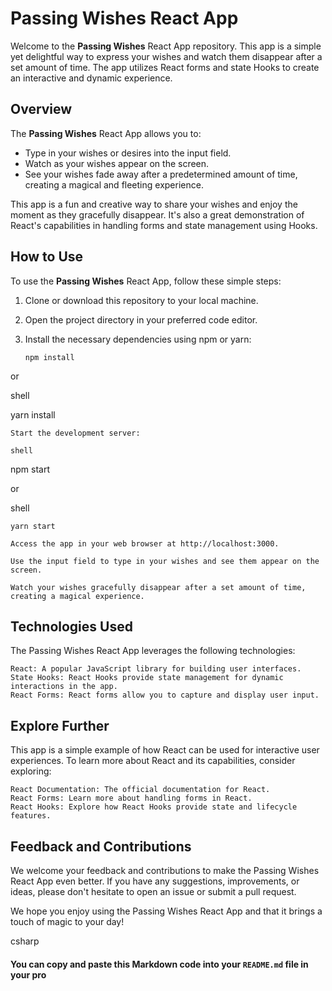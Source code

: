 # Passing Wishes React App

Welcome to the **Passing Wishes** React App repository. This app is a simple yet delightful way to express your wishes and watch them disappear after a set amount of time. The app utilizes React forms and state Hooks to create an interactive and dynamic experience.

## Overview

The **Passing Wishes** React App allows you to:

- Type in your wishes or desires into the input field.
- Watch as your wishes appear on the screen.
- See your wishes fade away after a predetermined amount of time, creating a magical and fleeting experience.

This app is a fun and creative way to share your wishes and enjoy the moment as they gracefully disappear. It's also a great demonstration of React's capabilities in handling forms and state management using Hooks.

## How to Use

To use the **Passing Wishes** React App, follow these simple steps:

1. Clone or download this repository to your local machine.

2. Open the project directory in your preferred code editor.

3. Install the necessary dependencies using npm or yarn:

   ```shell
   npm install

or

shell

yarn install

    Start the development server:

    shell

npm start

or

shell

    yarn start

    Access the app in your web browser at http://localhost:3000.

    Use the input field to type in your wishes and see them appear on the screen.

    Watch your wishes gracefully disappear after a set amount of time, creating a magical experience.

## Technologies Used

The Passing Wishes React App leverages the following technologies:

    React: A popular JavaScript library for building user interfaces.
    State Hooks: React Hooks provide state management for dynamic interactions in the app.
    React Forms: React forms allow you to capture and display user input.

## Explore Further

This app is a simple example of how React can be used for interactive user experiences. To learn more about React and its capabilities, consider exploring:

    React Documentation: The official documentation for React.
    React Forms: Learn more about handling forms in React.
    React Hooks: Explore how React Hooks provide state and lifecycle features.

## Feedback and Contributions

We welcome your feedback and contributions to make the Passing Wishes React App even better. If you have any suggestions, improvements, or ideas, please don't hesitate to open an issue or submit a pull request.

We hope you enjoy using the Passing Wishes React App and that it brings a touch of magic to your day!

csharp


#### You can copy and paste this Markdown code into your `README.md` file in your pro
